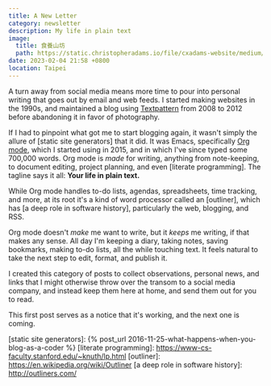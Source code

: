 ```yaml
---
title: A New Letter
category: newsletter
description: My life in plain text
image:
  title: 食養山坊
  path: https://static.christopheradams.io/file/cxadams-website/medium/nextcloud/Photos/Albums/2022/20221230-1648_Taipei_ShiYang/20221230-1648_Taipei_ShiYang_L1008913-0.jpg
date: 2023-02-04 21:58 +0800
location: Taipei
---
```

A turn away from social media means more time to pour into personal writing that
goes out by email and web feeds. I started making websites in the 1990s, and
maintained a blog using [Textpattern] from 2008 to 2012 before abandoning it in
favor of photography.

If I had to pinpoint what got me to start blogging again, it wasn't simply the
allure of [static site generators] that it did. It was Emacs, specifically [Org
mode], which I started using in 2015, and in which I've since typed some 700,000
words. Org mode is *made* for writing, anything from note-keeping, to document
editing, project planning, and even [literate programming]. The tagline says it
all: **Your life in plain text.**

While Org mode handles to-do lists, agendas, spreadsheets, time tracking, and
more, at its root it's a kind of word processor called an [outliner], which has
[a deep role in software history], particularly the web, blogging, and RSS.

Org mode doesn't *make* me want to write, but it *keeps* me writing, if that
makes any sense. All day I'm keeping a diary, taking notes, saving bookmarks,
making to-do lists, all the while touching text. It feels natural to take the
next step to edit, format, and publish it.

I created this category of posts to collect observations, personal news, and
links that I might otherwise throw over the transom to a social media company,
and instead keep them here at home, and send them out for you to read.

This first post serves as a notice that it's working, and the next one is
coming.

[Textpattern]: https://en.wikipedia.org/wiki/Textpattern
[Org mode]: https://orgmode.org/
[static site generators]: {% post_url 2016-11-25-what-happens-when-you-blog-as-a-coder %}
[literate programming]: https://www-cs-faculty.stanford.edu/~knuth/lp.html
[outliner]: https://en.wikipedia.org/wiki/Outliner
[a deep role in software history]: http://outliners.com/
